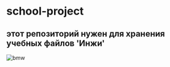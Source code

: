 # school-project
этот репозиторий нужен для хранения учебных файлов 'Инжи'
---
![bmw]([(https://i.ytimg.com/vi/E64OnMucSkk/maxresdefault.jpg)])
